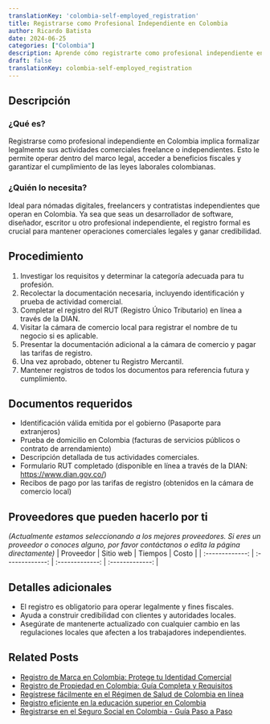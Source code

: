 ```yaml
---
translationKey: 'colombia-self-employed_registration'
title: Registrarse como Profesional Independiente en Colombia
author: Ricardo Batista
date: 2024-06-25
categories: ["Colombia"]
description: Aprende cómo registrarte como profesional independiente en Colombia de manera sencilla y cumplir con las regulaciones locales.
draft: false
translationKey: colombia-self-employed_registration
---
```


## Descripción
### ¿Qué es?
Registrarse como profesional independiente en Colombia implica formalizar legalmente sus actividades comerciales freelance o independientes. Esto le permite operar dentro del marco legal, acceder a beneficios fiscales y garantizar el cumplimiento de las leyes laborales colombianas.

### ¿Quién lo necesita?
Ideal para nómadas digitales, freelancers y contratistas independientes que operan en Colombia. Ya sea que seas un desarrollador de software, diseñador, escritor u otro profesional independiente, el registro formal es crucial para mantener operaciones comerciales legales y ganar credibilidad.

## Procedimiento

1. Investigar los requisitos y determinar la categoría adecuada para tu profesión.
2. Recolectar la documentación necesaria, incluyendo identificación y prueba de actividad comercial.
3. Completar el registro del RUT (Registro Único Tributario) en línea a través de la DIAN.
4. Visitar la cámara de comercio local para registrar el nombre de tu negocio si es aplicable.
5. Presentar la documentación adicional a la cámara de comercio y pagar las tarifas de registro.
6. Una vez aprobado, obtener tu Registro Mercantil.
7. Mantener registros de todos los documentos para referencia futura y cumplimiento.

## Documentos requeridos

- Identificación válida emitida por el gobierno (Pasaporte para extranjeros)
- Prueba de domicilio en Colombia (facturas de servicios públicos o contrato de arrendamiento)
- Descripción detallada de tus actividades comerciales.
- Formulario RUT completado (disponible en línea a través de la DIAN: https://www.dian.gov.co/)
- Recibos de pago por las tarifas de registro (obtenidos en la cámara de comercio local)

## Proveedores que pueden hacerlo por ti
_(Actualmente estamos seleccionando a los mejores proveedores. Si eres un proveedor o conoces alguno, por favor contáctanos o edita la página directamente)_
| Proveedor       |     Sitio web    |     Tiempos      |       Costo     |
| :-------------: | :-------------: |  :-------------: | :-------------: |

## Detalles adicionales

- El registro es obligatorio para operar legalmente y fines fiscales.
- Ayuda a construir credibilidad con clientes y autoridades locales.
- Asegúrate de mantenerte actualizado con cualquier cambio en las regulaciones locales que afecten a los trabajadores independientes.


## Related Posts

- [Registro de Marca en Colombia: Protege tu Identidad Comercial](https://tramitit.com/es/guides/colombia/registro_de_marca/)
- [Registro de Propiedad en Colombia: Guía Completa y Requisitos](https://tramitit.com/es/guides/colombia/registro_de_propiedad/)
- [Regístrese fácilmente en el Régimen de Salud de Colombia en línea](https://tramitit.com/es/guides/colombia/inscripción_en_el_régimen_de_salud/)
- [Registro eficiente en la educación superior en Colombia](https://tramitit.com/es/guides/colombia/inscripción_en_el_sistema_de_educación_superior/)
- [Registrarse en el Seguro Social en Colombia - Guía Paso a Paso](https://tramitit.com/es/guides/colombia/inscripción_al_sistema_de_seguridad_social/)